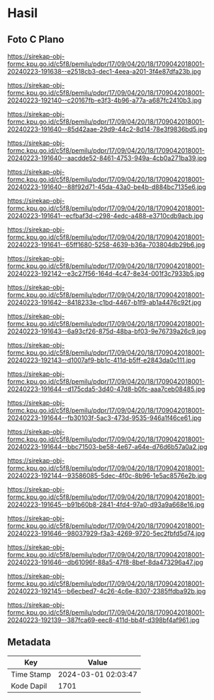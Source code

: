 # Hasil

## Foto C Plano

https://sirekap-obj-formc.kpu.go.id/c5f8/pemilu/pdpr/17/09/04/20/18/1709042018001-20240223-191638--e2518cb3-dec1-4eea-a201-3f4e87dfa23b.jpg

https://sirekap-obj-formc.kpu.go.id/c5f8/pemilu/pdpr/17/09/04/20/18/1709042018001-20240223-192140--c20167fb-e3f3-4b96-a77a-a687fc2410b3.jpg

https://sirekap-obj-formc.kpu.go.id/c5f8/pemilu/pdpr/17/09/04/20/18/1709042018001-20240223-191640--85d42aae-29d9-44c2-8d14-78e3f9836bd5.jpg

https://sirekap-obj-formc.kpu.go.id/c5f8/pemilu/pdpr/17/09/04/20/18/1709042018001-20240223-191640--aacdde52-8461-4753-949a-4cb0a271ba39.jpg

https://sirekap-obj-formc.kpu.go.id/c5f8/pemilu/pdpr/17/09/04/20/18/1709042018001-20240223-191640--88f92d71-45da-43a0-be4b-d884bc7135e6.jpg

https://sirekap-obj-formc.kpu.go.id/c5f8/pemilu/pdpr/17/09/04/20/18/1709042018001-20240223-191641--ecfbaf3d-c298-4edc-a488-e3710cdb9acb.jpg

https://sirekap-obj-formc.kpu.go.id/c5f8/pemilu/pdpr/17/09/04/20/18/1709042018001-20240223-191641--65ff1680-5258-4639-b36a-703804db29b6.jpg

https://sirekap-obj-formc.kpu.go.id/c5f8/pemilu/pdpr/17/09/04/20/18/1709042018001-20240223-192142--e3c27f56-164d-4c47-8e34-001f3c7933b5.jpg

https://sirekap-obj-formc.kpu.go.id/c5f8/pemilu/pdpr/17/09/04/20/18/1709042018001-20240223-191642--8418233e-c1bd-4467-b1f9-ab1a4476c92f.jpg

https://sirekap-obj-formc.kpu.go.id/c5f8/pemilu/pdpr/17/09/04/20/18/1709042018001-20240223-191643--6a93cf26-875d-48ba-bf03-9e76739a26c9.jpg

https://sirekap-obj-formc.kpu.go.id/c5f8/pemilu/pdpr/17/09/04/20/18/1709042018001-20240223-192143--d1007af9-bb1c-411d-b5ff-e2843da0c111.jpg

https://sirekap-obj-formc.kpu.go.id/c5f8/pemilu/pdpr/17/09/04/20/18/1709042018001-20240223-191644--d175cda5-3d40-47d8-b0fc-aaa7ceb08485.jpg

https://sirekap-obj-formc.kpu.go.id/c5f8/pemilu/pdpr/17/09/04/20/18/1709042018001-20240223-191644--fb30103f-5ac3-473d-9535-946a1f46ce61.jpg

https://sirekap-obj-formc.kpu.go.id/c5f8/pemilu/pdpr/17/09/04/20/18/1709042018001-20240223-191644--bbc71503-be58-4e67-a64e-d76d6b57a0a2.jpg

https://sirekap-obj-formc.kpu.go.id/c5f8/pemilu/pdpr/17/09/04/20/18/1709042018001-20240223-192144--93586085-5dec-4f0c-8b96-1e5ac8576e2b.jpg

https://sirekap-obj-formc.kpu.go.id/c5f8/pemilu/pdpr/17/09/04/20/18/1709042018001-20240223-191645--b91b60b8-2841-4fd4-97a0-d93a9a668e16.jpg

https://sirekap-obj-formc.kpu.go.id/c5f8/pemilu/pdpr/17/09/04/20/18/1709042018001-20240223-191646--98037929-f3a3-4269-9720-5ec2fbfd5d74.jpg

https://sirekap-obj-formc.kpu.go.id/c5f8/pemilu/pdpr/17/09/04/20/18/1709042018001-20240223-191646--db61096f-88a5-47f8-8bef-8da473296a47.jpg

https://sirekap-obj-formc.kpu.go.id/c5f8/pemilu/pdpr/17/09/04/20/18/1709042018001-20240223-192145--b6ecbed7-4c26-4c6e-8307-2385ffdba92b.jpg

https://sirekap-obj-formc.kpu.go.id/c5f8/pemilu/pdpr/17/09/04/20/18/1709042018001-20240223-192139--387fca69-eec8-411d-bb4f-d398bf4af961.jpg


## Metadata

| Key        | Value               |
| ---------- | ------------------- |
| Time Stamp | 2024-03-01 02:03:47 |
| Kode Dapil | 1701                |



